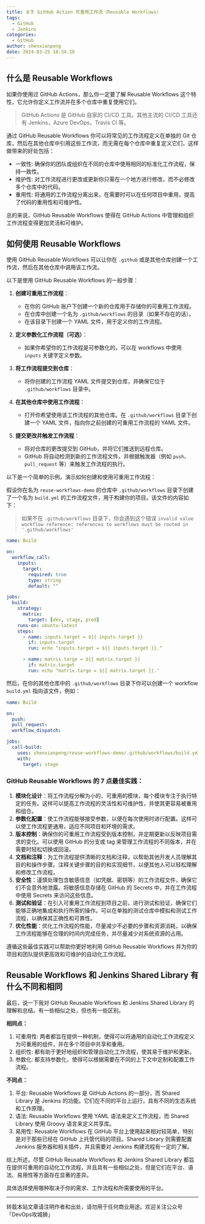 ```yaml
---
title: 关于 GitHub Action 可重用工作流（Reusable Workflows）
tags:
  - GitHub
  - Jenkins
categories:
  - GitHub
author: shenxianpeng
date: 2024-03-25 18:34:18
---
```


## 什么是 Reusable Workflows

如果你使用过 GitHub Actions，那么你一定要了解 Reusable Workflows 这个特性，它允许你定义工作流并在多个仓库中重复使用它们。

> GitHub Actions 是 GitHub 自家的 CI/CD 工具。其他主流的 CI/CD 工具还有 Jenkins，Azure DevOps，Travis CI 等。

通过 GitHub Reusable Workflows 你可以将常见的工作流程定义在单独的 Git 仓库，然后在其他仓库中引用这些工作流，而无需在每个仓库中重复定义它们，这样做带来的好处包括：

* 一致性: 确保你的团队或组织在不同的仓库中使用相同的标准化工作流程，保持一致性。
* 维护性: 对工作流程进行更改或更新你只需在一个地方进行修改，而不必修改多个仓库中的代码。
* 重用性: 将通用的工作流程分离出来，在需要时可以在任何项目中重用，提高了代码的重用性和可维护性。

总的来说，GitHub Reusable Workflows 使得在 GitHub Actions 中管理和组织工作流程变得更加灵活和可维护。

## 如何使用 Reusable Workflows

使用 GitHub Reusable Workflows 可以让你在 `.github` 或是其他仓库创建一个工作流，然后在其他仓库中调用该工作流。

以下是使用 GitHub Reusable Workflows 的一般步骤：

1. **创建可重用工作流程**：
   - 在你的 GitHub 账户下创建一个新的仓库用于存储你的可重用工作流程。
   - 在仓库中创建一个名为 `.github/workflows` 的目录（如果不存在的话）。
   - 在该目录下创建一个 YAML 文件，用于定义你的工作流程。

2. **定义参数化工作流程（可选）**：
   - 如果你希望你的工作流程是可参数化的，可以在 workflows 中使用 `inputs` 关键字定义参数。

3. **将工作流程提交到仓库**：
   - 将你创建的工作流程 YAML 文件提交到仓库，并确保它位于 `.github/workflows` 目录中。

4. **在其他仓库中使用工作流程**：
   - 打开你希望使用该工作流程的其他仓库。在 `.github/workflows` 目录下创建一个 YAML 文件，指向你之前创建的可重用工作流程的 YAML 文件。

5. **提交更改并触发工作流程**：
   - 将对仓库的更改提交到 GitHub，并将它们推送到远程仓库。
   - GitHub 将自动检测到新的工作流程文件，并根据触发器（例如 `push`、`pull_request` 等）来触发工作流程的执行。

以下是一个简单的示例，演示如何创建和使用可重用工作流程：

假设你在名为 `reuse-workflows-demo` 的仓库中 `.github/workflows` 目录下创建了一个名为 `build.yml` 的工作流程文件，用于构建你的项目。该文件的内容如下：

> 如果不在 `.github/workflows` 目录下，你会遇到这个错误 `invalid value workflow reference: references to workflows must be rooted in '.github/workflows'`

```yaml
name: Build

on:
  workflow_call:
    inputs:
      target:
        required: true
        type: string
        default: ""

jobs:
  build:
    strategy:
      matrix:
        target: [dev, stage, prod]
    runs-on: ubuntu-latest
    steps:
      - name: inputs.target = ${{ inputs.target }}
        if: inputs.target
        run: echo "inputs.target = ${{ inputs.target }}."

      - name: matrix.targe = ${{ matrix.target }}
        if: matrix.target
        run: echo "matrix.targe = ${{ matrix.target }}."
```

然后，在你的其他仓库中的 `.github/workflows` 目录下你可以创建一个 workflow `build.yml` 指向该文件，例如：

```yaml
name: Build

on:
  push:
  pull_request:
  workflow_dispatch:

jobs:
  call-build:
    uses: shenxianpeng/reuse-workflows-demo/.github/workflows/build.yml@main
    with:
      target: stage
```

### GitHub Reusable Workflows 的 7 点最佳实践：

1. **模块化设计**：将工作流程分解为小的、可重用的模块，每个模块专注于执行特定的任务。这样可以提高工作流程的灵活性和可维护性，并使其更容易被重用和组合。
2. **参数化配置**：使工作流程能够接受参数，以便在每次使用时进行配置。这样可以使工作流程更通用，适应不同项目和环境的需求。
3. **版本控制**：确保你的可重用工作流程受到版本控制，并定期更新以反映项目需求的变化。可以使用 GitHub 的分支或 tag 来管理工作流程的不同版本，并在需要时轻松切换或回滚。
4. **文档和注释**：为工作流程提供清晰的文档和注释，以帮助其他开发人员理解其目的和操作步骤。注释关键步骤的目的和实现细节，以便其他人可以轻松理解和修改工作流程。
5. **安全性**：谨慎处理包含敏感信息（如凭据、密钥等）的工作流程文件，确保它们不会意外地泄露。将敏感信息存储在 GitHub 的 Secrets 中，并在工作流程中使用 Secrets 来访问这些信息。
6. **测试和验证**：在引入可重用工作流程到项目之前，进行测试和验证，确保它们能够正确地集成和执行所需的操作。可以在单独的测试仓库中模拟和测试工作流程，以确保其正确性和可靠性。
7. **优化性能**：优化工作流程的性能，尽量减少不必要的步骤和资源消耗，以确保工作流程能够在合理的时间内完成任务，并尽量减少对系统资源的占用。

遵循这些最佳实践可以帮助你更好地利用 GitHub Reusable Workflows 并为你的项目和团队提供更高效和可维护的自动化工作流程。

## Reusable Workflows 和 Jenkins Shared Library 有什么不同和相同

最后，说一下我对 GitHub Reusable Workflows 和 Jenkins Shared Library 的理解和总结。有一些相似之处，但也有一些区别。

**相同点：**

1. 可重用性: 两者都旨在提供一种机制，使得可以将通用的自动化工作流程定义为可重用的组件，并在多个项目中共享和重用。
2. 组织性: 都有助于更好地组织和管理自动化工作流程，使其易于维护和更新。
3. 参数化: 都支持参数化，使得可以根据需要在不同的上下文中定制和配置工作流程。

**不同点：**

1. 平台: Reusable Workflows 是 GitHub Actions 的一部分，而 Shared Library 是 Jenkins 的功能。它们在不同的平台上运行，具有不同的生态系统和工作原理。
2. 语法: Reusable Workflows 使用 YAML 语法来定义工作流程，而 Shared Library 使用 Groovy 语言来定义共享库。
3. 易用性: Reusable Workflows 在 GitHub 平台上使用起来相对较简单，特别是对于那些已经在 GitHub 上托管代码的项目。Shared Library 则需要配置 Jenkins 服务器和相关插件，并且需要对 Jenkins 构建流程有一定的了解。

综上所述，尽管 GitHub Reusable Workflows 和 Jenkins Shared Library 都旨在提供可重用的自动化工作流程，并且具有一些相似之处，但是它们在平台、语法、易用性等方面存在显著的差异。

具体选择使用哪种取决于你的需求、工作流程和所需要使用的平台。

---

转载本站文章请注明作者和出处，请勿用于任何商业用途。欢迎关注公众号「DevOps攻城狮」
